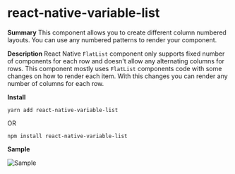 # react-native-variable-list
**Summary**
This component allows you to create different column numbered layouts. You can use any numbered patterns to render your component.

**Description**
React Native `FlatList` component only supports fixed number of components for each row and doesn't allow any alternating columns for rows. This component mostly uses `FlatList` components code with some changes on how to render each item. With this changes you can render any number of columns for each row.

**Install**

    yarn add react-native-variable-list

OR

    npm install react-native-variable-list

**Sample**

![Sample](https://i.imgur.com/C5jtmoU.png)
